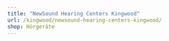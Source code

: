 ```yaml
---
title: "NewSound Hearing Centers Kingwood"
url: /kingwood/newsound-hearing-centers-kingwood/
shop: Hörgeräte
---
```

